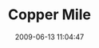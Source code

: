 ---
id: 72157637874281816
title: Copper Mile
cover: https://farm6.staticflickr.com/5530/10962053735_e5de467dcc_q.jpg
date: 2009-06-13 11:04:47
photos:
  - thumbnail: https://farm6.staticflickr.com/5530/10962053735_e5de467dcc_q.jpg
    original: https://farm6.staticflickr.com/5530/10962053735_12c111ce57_o.jpg
    title: COPPER-MILE-002
  - thumbnail: https://farm4.staticflickr.com/3756/10962284753_1891e441bb_q.jpg
    original: https://farm4.staticflickr.com/3756/10962284753_05b381052e_o.jpg
    title: COPPER-MILE-003
  - thumbnail: https://farm8.staticflickr.com/7446/10962128046_bb4ccf39bd_q.jpg
    original: https://farm8.staticflickr.com/7446/10962128046_6fc43c587f_o.jpg
    title: COPPER-MILE-007
  - thumbnail: https://farm4.staticflickr.com/3705/10962052555_b56dbf82be_q.jpg
    original: https://farm4.staticflickr.com/3705/10962052555_7b63d18a4c_o.jpg
    title: COPPER-MILE-008
  - thumbnail: https://farm3.staticflickr.com/2871/10962126816_9a6ab3f308_q.jpg
    original: https://farm3.staticflickr.com/2871/10962126816_0c3fb7e04e_o.jpg
    title: COPPER-MILE-010
  - thumbnail: https://farm4.staticflickr.com/3673/10962051425_983a19ed1d_q.jpg
    original: https://farm4.staticflickr.com/3673/10962051425_36bb755d68_o.jpg
    title: COPPER-MILE-011
  - thumbnail: https://farm3.staticflickr.com/2827/10962051015_83c1701601_q.jpg
    original: https://farm3.staticflickr.com/2827/10962051015_b321a1419a_o.jpg
    title: COPPER-MILE-012
  - thumbnail: https://farm8.staticflickr.com/7370/10962281233_6e39feff54_q.jpg
    original: https://farm8.staticflickr.com/7370/10962281233_10dddfb491_o.jpg
    title: COPPER-MILE-013
  - thumbnail: https://farm8.staticflickr.com/7386/10962124796_37fd2105f2_q.jpg
    original: https://farm8.staticflickr.com/7386/10962124796_33ec083f97_o.jpg
    title: COPPER-MILE-014
  - thumbnail: https://farm4.staticflickr.com/3800/10962279803_561818ff38_q.jpg
    original: https://farm4.staticflickr.com/3800/10962279803_7df6555c98_o.jpg
    title: COPPER-MILE-016
  - thumbnail: https://farm6.staticflickr.com/5524/10962048455_e286059f91_q.jpg
    original: https://farm6.staticflickr.com/5524/10962048455_633242ed88_o.jpg
    title: COPPER-MILE-017
  - thumbnail: https://farm6.staticflickr.com/5510/10962069926_5d2555ff03_q.jpg
    original: https://farm6.staticflickr.com/5510/10962069926_bcbbe15571_o.jpg
    title: COPPER-MILE-018
  - thumbnail: https://farm4.staticflickr.com/3705/10962048165_242795a719_q.jpg
    original: https://farm4.staticflickr.com/3705/10962048165_0e23610089_o.jpg
    title: COPPER-MILE-021
  - thumbnail: https://farm8.staticflickr.com/7355/10962047935_13f874c40c_q.jpg
    original: https://farm8.staticflickr.com/7355/10962047935_8ab7fc47d6_o.jpg
    title: COPPER-MILE-022
  - thumbnail: https://farm8.staticflickr.com/7452/10962122046_036c3c3c73_q.jpg
    original: https://farm8.staticflickr.com/7452/10962122046_c9a35a9a03_o.jpg
    title: COPPER-MILE-028
  - thumbnail: https://farm3.staticflickr.com/2885/10962121716_17cb3667aa_q.jpg
    original: https://farm3.staticflickr.com/2885/10962121716_74ec24ea31_o.jpg
    title: COPPER-MILE-030
  - thumbnail: https://farm6.staticflickr.com/5488/10962120876_f6d8bcc25b_q.jpg
    original: https://farm6.staticflickr.com/5488/10962120876_302083f65f_o.jpg
    title: COPPER-MILE-033
  - thumbnail: https://farm4.staticflickr.com/3779/10962045855_326054e339_q.jpg
    original: https://farm4.staticflickr.com/3779/10962045855_7e692d0f5c_o.jpg
    title: COPPER-MILE-035
  - thumbnail: https://farm6.staticflickr.com/5539/10962069826_ba6af3bb72_q.jpg
    original: https://farm6.staticflickr.com/5539/10962069826_f50c8b6b07_o.jpg
    title: COPPER-MILE-036
  - thumbnail: https://farm6.staticflickr.com/5533/10962275933_f3e518337e_q.jpg
    original: https://farm6.staticflickr.com/5533/10962275933_b55de6e581_o.jpg
    title: COPPER-MILE-039
  - thumbnail: https://farm8.staticflickr.com/7449/10962118966_bc02681cba_q.jpg
    original: https://farm8.staticflickr.com/7449/10962118966_30ec14a4a8_o.jpg
    title: COPPER-MILE-041
  - thumbnail: https://farm3.staticflickr.com/2841/10962118236_18b1732830_q.jpg
    original: https://farm3.staticflickr.com/2841/10962118236_eb22aa14c7_o.jpg
    title: COPPER-MILE-044
  - thumbnail: https://farm8.staticflickr.com/7392/10962273693_72c4e87e1e_q.jpg
    original: https://farm8.staticflickr.com/7392/10962273693_3b54921bdc_o.jpg
    title: COPPER-MILE-052
  - thumbnail: https://farm8.staticflickr.com/7363/10962273093_a94fc08920_q.jpg
    original: https://farm8.staticflickr.com/7363/10962273093_55a0cc9cb7_o.jpg
    title: COPPER-MILE-054
  - thumbnail: https://farm3.staticflickr.com/2877/10962116816_9203be2fd5_q.jpg
    original: https://farm3.staticflickr.com/2877/10962116816_86bdd93e8f_o.jpg
    title: COPPER-MILE-055
  - thumbnail: https://farm8.staticflickr.com/7317/10962210624_af09c1db9f_q.jpg
    original: https://farm8.staticflickr.com/7317/10962210624_9b479c5b65_o.jpg
    title: COPPER-MILE-056
  - thumbnail: https://farm4.staticflickr.com/3801/10962115956_347141e2a6_q.jpg
    original: https://farm4.staticflickr.com/3801/10962115956_38e0ff1ab9_o.jpg
    title: COPPER-MILE-058
  - thumbnail: https://farm6.staticflickr.com/5502/10962115736_27a7ba6f46_q.jpg
    original: https://farm6.staticflickr.com/5502/10962115736_e218465db3_o.jpg
    title: COPPER-MILE-059
  - thumbnail: https://farm6.staticflickr.com/5485/10962115516_406150f222_q.jpg
    original: https://farm6.staticflickr.com/5485/10962115516_db289ffb31_o.jpg
    title: COPPER-MILE-061
  - thumbnail: https://farm8.staticflickr.com/7323/10962040255_932bedeec4_q.jpg
    original: https://farm8.staticflickr.com/7323/10962040255_7a14083967_o.jpg
    title: COPPER-MILE-062
  - thumbnail: https://farm4.staticflickr.com/3828/10962114686_e7b8e70777_q.jpg
    original: https://farm4.staticflickr.com/3828/10962114686_9bee517ec7_o.jpg
    title: COPPER-MILE-064
  - thumbnail: https://farm6.staticflickr.com/5549/10962208194_cd0c1e15ec_q.jpg
    original: https://farm6.staticflickr.com/5549/10962208194_d24414d06c_o.jpg
    title: COPPER-MILE-066
  - thumbnail: https://farm6.staticflickr.com/5521/10962165414_d97036051d_q.jpg
    original: https://farm6.staticflickr.com/5521/10962165414_daa344c481_o.jpg
    title: COPPER-MILE-067
  - thumbnail: https://farm6.staticflickr.com/5503/10962269133_881c13a629_q.jpg
    original: https://farm6.staticflickr.com/5503/10962269133_3398b9256b_o.jpg
    title: COPPER-MILE-068
  - thumbnail: https://farm4.staticflickr.com/3735/10962037755_9150d5c647_q.jpg
    original: https://farm4.staticflickr.com/3735/10962037755_8337f452da_o.jpg
    title: COPPER-MILE-070
  - thumbnail: https://farm8.staticflickr.com/7321/10962112336_5f916ec10d_q.jpg
    original: https://farm8.staticflickr.com/7321/10962112336_ba3a6a3bc6_o.jpg
    title: COPPER-MILE-073
  - thumbnail: https://farm8.staticflickr.com/7366/10962111476_816b9d52a9_q.jpg
    original: https://farm8.staticflickr.com/7366/10962111476_a5ed5c33af_o.jpg
    title: COPPER-MILE-074
  - thumbnail: https://farm4.staticflickr.com/3754/10962266813_c1ecf22fca_q.jpg
    original: https://farm4.staticflickr.com/3754/10962266813_2091fc8d05_o.jpg
    title: COPPER-MILE-076
  - thumbnail: https://farm8.staticflickr.com/7319/10962266003_c68932937c_q.jpg
    original: https://farm8.staticflickr.com/7319/10962266003_4e45dd2920_o.jpg
    title: COPPER-MILE-077
  - thumbnail: https://farm4.staticflickr.com/3763/10962265693_268dd54d01_q.jpg
    original: https://farm4.staticflickr.com/3763/10962265693_2ccc7963db_o.jpg
    title: COPPER-MILE-078
  - thumbnail: https://farm4.staticflickr.com/3681/10962034065_b4efef6af8_q.jpg
    original: https://farm4.staticflickr.com/3681/10962034065_6b9fa6c3b6_o.jpg
    title: COPPER-MILE-081
  - thumbnail: https://farm4.staticflickr.com/3792/10962109036_df121bdff5_q.jpg
    original: https://farm4.staticflickr.com/3792/10962109036_cdd3f9d9f5_o.jpg
    title: COPPER-MILE-082
  - thumbnail: https://farm8.staticflickr.com/7448/10962033365_db829278b1_q.jpg
    original: https://farm8.staticflickr.com/7448/10962033365_b016d64c45_o.jpg
    title: COPPER-MILE-083
  - thumbnail: https://farm4.staticflickr.com/3760/10962108296_e211f1e708_q.jpg
    original: https://farm4.staticflickr.com/3760/10962108296_d801963f6f_o.jpg
    title: COPPER-MILE-084
  - thumbnail: https://farm4.staticflickr.com/3760/10962263853_43cb48171e_q.jpg
    original: https://farm4.staticflickr.com/3760/10962263853_ba18ac221d_o.jpg
    title: COPPER-MILE-086
  - thumbnail: https://farm4.staticflickr.com/3715/10962201684_975ae73c42_q.jpg
    original: https://farm4.staticflickr.com/3715/10962201684_c229f58c73_o.jpg
    title: COPPER-MILE-087
  - thumbnail: https://farm8.staticflickr.com/7343/10962106876_d3cd27232b_q.jpg
    original: https://farm8.staticflickr.com/7343/10962106876_e97ef696c6_o.jpg
    title: COPPER-MILE-088
  - thumbnail: https://farm6.staticflickr.com/5481/10962200454_60903e712b_q.jpg
    original: https://farm6.staticflickr.com/5481/10962200454_b388118d78_o.jpg
    title: COPPER-MILE-090
  - thumbnail: https://farm8.staticflickr.com/7415/10962199684_a2c3865f4e_q.jpg
    original: https://farm8.staticflickr.com/7415/10962199684_28e992120e_o.jpg
    title: COPPER-MILE-092
  - thumbnail: https://farm4.staticflickr.com/3826/10962260923_bfb2250cd1_q.jpg
    original: https://farm4.staticflickr.com/3826/10962260923_0b921cdcab_o.jpg
    title: COPPER-MILE-093
  - thumbnail: https://farm8.staticflickr.com/7451/10962260153_dfe09a2b14_q.jpg
    original: https://farm8.staticflickr.com/7451/10962260153_78d4a1b175_o.jpg
    title: COPPER-MILE-094
  - thumbnail: https://farm4.staticflickr.com/3756/10962198044_e6432da634_q.jpg
    original: https://farm4.staticflickr.com/3756/10962198044_544f0ba86b_o.jpg
    title: COPPER-MILE-095
  - thumbnail: https://farm3.staticflickr.com/2866/10962259273_86e3fb972e_q.jpg
    original: https://farm3.staticflickr.com/2866/10962259273_0b5262dfbd_o.jpg
    title: COPPER-MILE-098
  - thumbnail: https://farm8.staticflickr.com/7439/10962197324_55dd7ef692_q.jpg
    original: https://farm8.staticflickr.com/7439/10962197324_1f353a189d_o.jpg
    title: COPPER-MILE-099
  - thumbnail: https://farm8.staticflickr.com/7432/10962027845_35760aaa7b_q.jpg
    original: https://farm8.staticflickr.com/7432/10962027845_5ee5f391c5_o.jpg
    title: COPPER-MILE-104
  - thumbnail: https://farm6.staticflickr.com/5478/10962102516_99b43a8838_q.jpg
    original: https://farm6.staticflickr.com/5478/10962102516_c2ecb93029_o.jpg
    title: COPPER-MILE-106
  - thumbnail: https://farm4.staticflickr.com/3825/10962101746_7c1d03ef17_q.jpg
    original: https://farm4.staticflickr.com/3825/10962101746_93f1ec03f8_o.jpg
    title: COPPER-MILE-108
  - thumbnail: https://farm3.staticflickr.com/2894/10962195694_49633bb949_q.jpg
    original: https://farm3.staticflickr.com/2894/10962195694_e873d0902f_o.jpg
    title: COPPER-MILE-109
  - thumbnail: https://farm4.staticflickr.com/3757/10962194874_e238a30a07_q.jpg
    original: https://farm4.staticflickr.com/3757/10962194874_3e67473c85_o.jpg
    title: COPPER-MILE-110
  - thumbnail: https://farm6.staticflickr.com/5516/10962024795_182ec824e7_q.jpg
    original: https://farm6.staticflickr.com/5516/10962024795_91ee94c060_o.jpg
    title: COPPER-MILE-111
  - thumbnail: https://farm6.staticflickr.com/5487/10962193454_b6dd19a08f_q.jpg
    original: https://farm6.staticflickr.com/5487/10962193454_b8cc338131_o.jpg
    title: COPPER-MILE-117
  - thumbnail: https://farm6.staticflickr.com/5549/10962097946_2c6fee7950_q.jpg
    original: https://farm6.staticflickr.com/5549/10962097946_a91de11d26_o.jpg
    title: COPPER-MILE-119
  - thumbnail: https://farm3.staticflickr.com/2887/10962253203_9d36c94154_q.jpg
    original: https://farm3.staticflickr.com/2887/10962253203_bda4486d96_o.jpg
    title: COPPER-MILE-121
  - thumbnail: https://farm6.staticflickr.com/5487/10962191554_75496ac8b5_q.jpg
    original: https://farm6.staticflickr.com/5487/10962191554_5e81ccded5_o.jpg
    title: COPPER-MILE-122
  - thumbnail: https://farm4.staticflickr.com/3806/10962095966_61b8b5f908_q.jpg
    original: https://farm4.staticflickr.com/3806/10962095966_2141b8b5ec_o.jpg
    title: COPPER-MILE-123
  - thumbnail: https://farm6.staticflickr.com/5522/10962020705_038312390b_q.jpg
    original: https://farm6.staticflickr.com/5522/10962020705_8389d97f78_o.jpg
    title: COPPER-MILE-125
  - thumbnail: https://farm3.staticflickr.com/2867/10962020185_c897c1b9af_q.jpg
    original: https://farm3.staticflickr.com/2867/10962020185_9bf996cb86_o.jpg
    title: COPPER-MILE-126
  - thumbnail: https://farm8.staticflickr.com/7414/10962249943_e71864cfd6_q.jpg
    original: https://farm8.staticflickr.com/7414/10962249943_2a3c787837_o.jpg
    title: COPPER-MILE-127
  - thumbnail: https://farm6.staticflickr.com/5542/10962249213_8f02e90761_q.jpg
    original: https://farm6.staticflickr.com/5542/10962249213_de31be9d2f_o.jpg
    title: COPPER-MILE-130
  - thumbnail: https://farm3.staticflickr.com/2875/10962018245_c550f2be28_q.jpg
    original: https://farm3.staticflickr.com/2875/10962018245_5688dc2825_o.jpg
    title: COPPER-MILE-132
  - thumbnail: https://farm6.staticflickr.com/5528/10961994545_6576a31396_q.jpg
    original: https://farm6.staticflickr.com/5528/10961994545_efd2869a7d_o.jpg
    title: COPPER-MILE-133
  - thumbnail: https://farm4.staticflickr.com/3668/10962186904_4f0c666ca9_q.jpg
    original: https://farm4.staticflickr.com/3668/10962186904_65dbba62b1_o.jpg
    title: COPPER-MILE-134
  - thumbnail: https://farm4.staticflickr.com/3801/10962247523_ac8d3a27b9_q.jpg
    original: https://farm4.staticflickr.com/3801/10962247523_b0f5fa96d5_o.jpg
    title: COPPER-MILE-135
  - thumbnail: https://farm8.staticflickr.com/7430/10962091656_5f5aec10f8_q.jpg
    original: https://farm8.staticflickr.com/7430/10962091656_8dc497e40e_o.jpg
    title: COPPER-MILE-138
  - thumbnail: https://farm6.staticflickr.com/5501/10962185424_22ec1aab02_q.jpg
    original: https://farm6.staticflickr.com/5501/10962185424_cb0a6d1413_o.jpg
    title: COPPER-MILE-139
  - thumbnail: https://farm8.staticflickr.com/7344/10962246103_1ea3de62b7_q.jpg
    original: https://farm8.staticflickr.com/7344/10962246103_e6c3976e2c_o.jpg
    title: COPPER-MILE-144
  - thumbnail: https://farm4.staticflickr.com/3799/10962245883_45e070c01d_q.jpg
    original: https://farm4.staticflickr.com/3799/10962245883_ca19b27375_o.jpg
    title: COPPER-MILE-145
  - thumbnail: https://farm8.staticflickr.com/7404/10962184364_b5bea86cab_q.jpg
    original: https://farm8.staticflickr.com/7404/10962184364_6986f5c04c_o.jpg
    title: COPPER-MILE-146
  - thumbnail: https://farm4.staticflickr.com/3828/10962089546_2163a1ec86_q.jpg
    original: https://farm4.staticflickr.com/3828/10962089546_6c3f08ff25_o.jpg
    title: COPPER-MILE-147
  - thumbnail: https://farm4.staticflickr.com/3787/10962183784_e54187b42c_q.jpg
    original: https://farm4.staticflickr.com/3787/10962183784_1175c6db0e_o.jpg
    title: COPPER-MILE-150
  - thumbnail: https://farm6.staticflickr.com/5503/10962089076_f8eaa175e3_q.jpg
    original: https://farm6.staticflickr.com/5503/10962089076_3efefcdd39_o.jpg
    title: COPPER-MILE-152
  - thumbnail: https://farm8.staticflickr.com/7315/10962244353_3c4618c47c_q.jpg
    original: https://farm8.staticflickr.com/7315/10962244353_15d54e54bf_o.jpg
    title: COPPER-MILE-154
  - thumbnail: https://farm8.staticflickr.com/7376/10962088106_ee2b080202_q.jpg
    original: https://farm8.staticflickr.com/7376/10962088106_7f4bc2f52a_o.jpg
    title: COPPER-MILE-155
  - thumbnail: https://farm8.staticflickr.com/7349/10962012155_a552dffc1e_q.jpg
    original: https://farm8.staticflickr.com/7349/10962012155_61e704580d_o.jpg
    title: COPPER-MILE-156
  - thumbnail: https://farm6.staticflickr.com/5508/10962242263_f5f61936cc_q.jpg
    original: https://farm6.staticflickr.com/5508/10962242263_e39a93ae16_o.jpg
    title: COPPER-MILE-161
  - thumbnail: https://farm8.staticflickr.com/7418/10962241573_f790d40d66_q.jpg
    original: https://farm8.staticflickr.com/7418/10962241573_9b4a3569f5_o.jpg
    title: COPPER-MILE-162
  - thumbnail: https://farm3.staticflickr.com/2829/10962241033_64d7996cc6_q.jpg
    original: https://farm3.staticflickr.com/2829/10962241033_fd1816f841_o.jpg
    title: COPPER-MILE-163
  - thumbnail: https://farm6.staticflickr.com/5501/10962009705_866d3cd672_q.jpg
    original: https://farm6.staticflickr.com/5501/10962009705_312561a3b0_o.jpg
    title: COPPER-MILE-164
  - thumbnail: https://farm6.staticflickr.com/5485/10962084526_984e15a830_q.jpg
    original: https://farm6.staticflickr.com/5485/10962084526_8685decd1e_o.jpg
    title: COPPER-MILE-165
  - thumbnail: https://farm3.staticflickr.com/2843/10962083806_80ca510d1e_q.jpg
    original: https://farm3.staticflickr.com/2843/10962083806_186cafb089_o.jpg
    title: COPPER-MILE-166
  - thumbnail: https://farm6.staticflickr.com/5534/10962008005_7dc53d126c_q.jpg
    original: https://farm6.staticflickr.com/5534/10962008005_fa30671e39_o.jpg
    title: COPPER-MILE-167
  - thumbnail: https://farm4.staticflickr.com/3799/10962238173_a66d49477f_q.jpg
    original: https://farm4.staticflickr.com/3799/10962238173_b3c812aabd_o.jpg
    title: COPPER-MILE-170
  - thumbnail: https://farm8.staticflickr.com/7423/10962237903_2624a00f6e_q.jpg
    original: https://farm8.staticflickr.com/7423/10962237903_5708edf5d8_o.jpg
    title: COPPER-MILE-171
  - thumbnail: https://farm3.staticflickr.com/2844/10962006525_7e652f59b9_q.jpg
    original: https://farm3.staticflickr.com/2844/10962006525_7e48520dc4_o.jpg
    title: COPPER-MILE-174
  - thumbnail: https://farm4.staticflickr.com/3765/10962236953_077439e724_q.jpg
    original: https://farm4.staticflickr.com/3765/10962236953_961ecc2016_o.jpg
    title: COPPER-MILE-175
  - thumbnail: https://farm4.staticflickr.com/3796/10962236623_8ff90748fa_q.jpg
    original: https://farm4.staticflickr.com/3796/10962236623_4fef2a50e5_o.jpg
    title: COPPER-MILE-176
  - thumbnail: https://farm6.staticflickr.com/5511/10962080376_96ea2c2f44_q.jpg
    original: https://farm6.staticflickr.com/5511/10962080376_187e6d71fb_o.jpg
    title: COPPER-MILE-179
  - thumbnail: https://farm6.staticflickr.com/5502/10962235383_fba80f7984_q.jpg
    original: https://farm6.staticflickr.com/5502/10962235383_f332ccd8d6_o.jpg
    title: COPPER-MILE-180
  - thumbnail: https://farm4.staticflickr.com/3705/10962068156_acfbb1c714_q.jpg
    original: https://farm4.staticflickr.com/3705/10962068156_2ce8610e73_o.jpg
    title: COPPER-MILE-182
  - thumbnail: https://farm8.staticflickr.com/7308/10962079236_c1922eb547_q.jpg
    original: https://farm8.staticflickr.com/7308/10962079236_28ef29576c_o.jpg
    title: COPPER-MILE-184
  - thumbnail: https://farm8.staticflickr.com/7375/10962003505_26d60c7b05_q.jpg
    original: https://farm8.staticflickr.com/7375/10962003505_aea147ee39_o.jpg
    title: COPPER-MILE-185
  - thumbnail: https://farm8.staticflickr.com/7417/10962233363_f32a8957ef_q.jpg
    original: https://farm8.staticflickr.com/7417/10962233363_a477ef2d79_o.jpg
    title: COPPER-MILE-186
  - thumbnail: https://farm4.staticflickr.com/3763/10962077476_71d4595358_q.jpg
    original: https://farm4.staticflickr.com/3763/10962077476_360a7cbc39_o.jpg
    title: COPPER-MILE-187
  - thumbnail: https://farm8.staticflickr.com/7443/10962232633_480306427e_q.jpg
    original: https://farm8.staticflickr.com/7443/10962232633_d0d66f9801_o.jpg
    title: COPPER-MILE-190
  - thumbnail: https://farm6.staticflickr.com/5550/10962076596_99160b6bfa_q.jpg
    original: https://farm6.staticflickr.com/5550/10962076596_fa991f1b2d_o.jpg
    title: DSCF9151
  - thumbnail: https://farm4.staticflickr.com/3690/10962001185_cb9af0e9f2_q.jpg
    original: https://farm4.staticflickr.com/3690/10962001185_bafc598cd7_o.jpg
    title: DSCF9152
  - thumbnail: https://farm8.staticflickr.com/7371/10962231653_faf990c7ba_q.jpg
    original: https://farm8.staticflickr.com/7371/10962231653_ae2a01cd38_o.jpg
    title: DSCF9153
  - thumbnail: https://farm4.staticflickr.com/3787/10962075276_33714a9a99_q.jpg
    original: https://farm4.staticflickr.com/3787/10962075276_c34384146a_o.jpg
    title: DSCF9155
  - thumbnail: https://farm6.staticflickr.com/5533/10962074616_c41bbb8706_q.jpg
    original: https://farm6.staticflickr.com/5533/10962074616_8d9cf91dfb_o.jpg
    title: DSCF9156
  - thumbnail: https://farm6.staticflickr.com/5543/10962230563_9764814ea9_q.jpg
    original: https://farm6.staticflickr.com/5543/10962230563_257a34a615_o.jpg
    title: DSCF9158
  - thumbnail: https://farm3.staticflickr.com/2867/10961999065_8afb83a6cc_q.jpg
    original: https://farm3.staticflickr.com/2867/10961999065_3afbeaa438_o.jpg
    title: DSCF9159
  - thumbnail: https://farm6.staticflickr.com/5506/10961998865_f99443c694_q.jpg
    original: https://farm6.staticflickr.com/5506/10961998865_32b1dc3043_o.jpg
    title: DSCF9160
  - thumbnail: https://farm3.staticflickr.com/2865/10962168564_768c615638_q.jpg
    original: https://farm3.staticflickr.com/2865/10962168564_8eb93b2361_o.jpg
    title: DSCF9162
  - thumbnail: https://farm3.staticflickr.com/2832/10961998245_06b994ea22_q.jpg
    original: https://farm3.staticflickr.com/2832/10961998245_9ce53076a6_o.jpg
    title: DSCF9163
  - thumbnail: https://farm8.staticflickr.com/7293/10962228203_113691b7d8_q.jpg
    original: https://farm8.staticflickr.com/7293/10962228203_8b8af7b4ea_o.jpg
    title: DSCF9164
  - thumbnail: https://farm6.staticflickr.com/5473/10961997275_818ec9d55c_q.jpg
    original: https://farm6.staticflickr.com/5473/10961997275_1a669b3c41_o.jpg
    title: DSCF9165
  - thumbnail: https://farm8.staticflickr.com/7298/10962167334_bbe2813d27_q.jpg
    original: https://farm8.staticflickr.com/7298/10962167334_86b5e78fb5_o.jpg
    title: DSCF9166
  - thumbnail: https://farm8.staticflickr.com/7445/10962226863_88b5758216_q.jpg
    original: https://farm8.staticflickr.com/7445/10962226863_3881f17f10_o.jpg
    title: DSCF9168
  - thumbnail: https://farm4.staticflickr.com/3785/10962166264_46d54317f0_q.jpg
    original: https://farm4.staticflickr.com/3785/10962166264_c5b21f30fa_o.jpg
    title: DSCF9170
  - thumbnail: https://farm8.staticflickr.com/7333/10961995705_296bca490a_q.jpg
    original: https://farm8.staticflickr.com/7333/10961995705_a4f4931240_o.jpg
    title: DSCF9171
  - thumbnail: https://farm4.staticflickr.com/3827/10962163334_c98809b591_q.jpg
    original: https://farm4.staticflickr.com/3827/10962163334_f46ec3082a_o.jpg
    title: DSCF9172
---